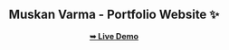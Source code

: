 <div align="center">
  
  <h2 align="center">Muskan Varma - Portfolio Website ✨</h2>
  <a href="https://muskan-varma.github.io/Portfolio/"><strong>➥ Live Demo</strong></a>

</div>
<br />
